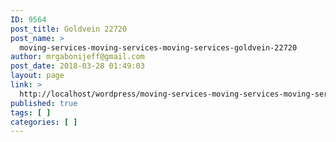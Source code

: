 ```yaml
---
ID: 9564
post_title: Goldvein 22720
post_name: >
  moving-services-moving-services-moving-services-goldvein-22720
author: mrgabonijeff@gmail.com
post_date: 2018-03-28 01:49:03
layout: page
link: >
  http://localhost/wordpress/moving-services-moving-services-moving-services-goldvein-22720/
published: true
tags: [ ]
categories: [ ]
---
```

